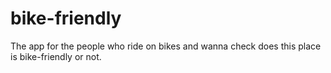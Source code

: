 # bike-friendly
The app for the people who ride on bikes and wanna check does this place is bike-friendly or not.
